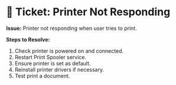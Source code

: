 # 🧾 Ticket: Printer Not Responding

**Issue:** Printer not responding when user tries to print.

**Steps to Resolve:**
1. Check printer is powered on and connected.
2. Restart Print Spooler service.
3. Ensure printer is set as default.
4. Reinstall printer drivers if necessary.
5. Test print a document.